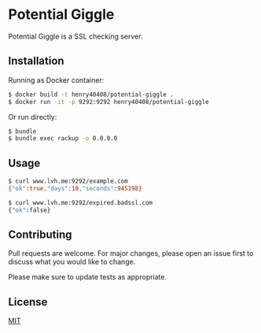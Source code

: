 # Potential Giggle

Potential Giggle is a SSL checking server.

## Installation

Running as Docker container:

```bash
$ docker build -t henry40408/potential-giggle .
$ docker run -it -p 9292:9292 henry40408/potential-giggle
```

Or run directly:

```bash
$ bundle
$ bundle exec rackup -o 0.0.0.0
```

## Usage

```bash
$ curl www.lvh.me:9292/example.com
{"ok":true,"days":10,"seconds":945198}

$ curl www.lvh.me:9292/expired.badssl.com
{"ok":false}
```

## Contributing

Pull requests are welcome. For major changes, please open an issue first to discuss what you would like to change.

Please make sure to update tests as appropriate.

## License

[MIT](https://choosealicense.com/licenses/mit/)
